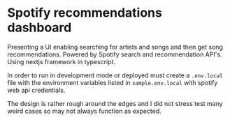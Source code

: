 # Spotify recommendations dashboard

Presenting a UI enabling searching for artists and songs and then get song recommendations.
Powered by Spotify search and recommendation API's.
Using nextjs framework in typescript.

In order to run in development mode or deployed must create a `.env.local` file with the environment variables listed in `sample.env.local` with spotify web api credentials.

The design is rather rough around the edges and I did not stress test many weird cases so may not always function as expected.

